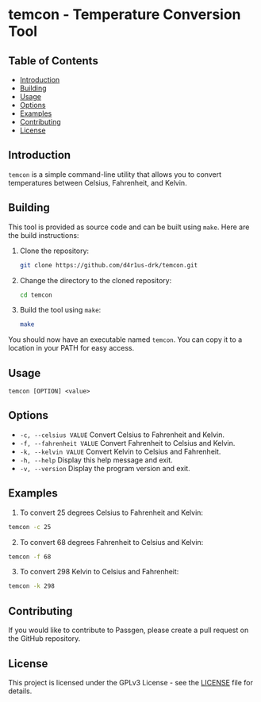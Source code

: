 # temcon - Temperature Conversion Tool

## Table of Contents

- [Introduction](#introduction)
- [Building](#building)
- [Usage](#usage)
- [Options](#options)
- [Examples](#examples)
- [Contributing](#contributing)
- [License](#license)

## Introduction
`temcon` is a simple command-line utility that allows you to convert
temperatures between Celsius, Fahrenheit, and Kelvin.

## Building

This tool is provided as source code and can be built using `make`. Here
are the build instructions:

1. Clone the repository:

   ```bash
   git clone https://github.com/d4r1us-drk/temcon.git
   ```

2. Change the directory to the cloned repository:

   ```bash
   cd temcon
   ```

3. Build the tool using `make`:

   ```bash
   make
   ```

You should now have an executable named `temcon`. You can copy it to a
location in your PATH for easy access.

## Usage
```
temcon [OPTION] <value>
```

## Options
- `-c, --celsius VALUE`       Convert Celsius to Fahrenheit and Kelvin.
- `-f, --fahrenheit VALUE`    Convert Fahrenheit to Celsius and Kelvin.
- `-k, --kelvin VALUE`        Convert Kelvin to Celsius and Fahrenheit.
- `-h, --help`                Display this help message and exit.
- `-v, --version`             Display the program version and exit.

## Examples
1. To convert 25 degrees Celsius to Fahrenheit and Kelvin:
  ```bash
  temcon -c 25
  ```

2. To convert 68 degrees Fahrenheit to Celsius and Kelvin:
  ```bash
  temcon -f 68
  ```

3. To convert 298 Kelvin to Celsius and Fahrenheit:
  ```bash
  temcon -k 298
  ```
## Contributing

If you would like to contribute to Passgen, please create a pull request on the
GitHub repository.

## License

This project is licensed under the GPLv3 License - see the [LICENSE](LICENSE)
file for details.
